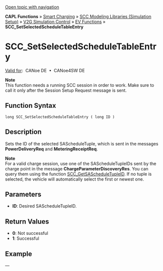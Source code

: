 [Open topic with navigation](../../../../../CANoeDEFamily.htm#Topics/CAPLFunctions/SmartCharging/Functions/CAPLfunctionSCCSetSelectedScheduleTableEntry.md)

**CAPL Functions** » [Smart Charging](../CAPLFunctionsSmartChargingOverview.md) » [SCC Modeling Libraries (Simulation Setup)](../CAPLFunctionsSmartChargingOverview.md#BMNodeayerDLL) » [V2G Simulation Control](../CAPLFunctionsSmartChargingOverview.md#V2GSimControl) » [EV Functions](../CAPLFunctionsSmartChargingOverview.md#V2GSimControl) » **SCC_SetSelectedScheduleTableEntry**

# SCC_SetSelectedScheduleTableEntry

[Valid for](../../../Shared/FeatureAvailability.md):  CANoe DE  •  CANoe4SW DE

**Note**  
This function needs a running SCC session in order to work. Make sure to call it only after the Session Setup Request message is sent.

## Function Syntax

```
long SCC_SetSelectedScheduleTableEntry ( long ID )
```

## Description

Sets the ID of the selected SAScheduleTuple, which is sent in the messages **PowerDeliveryReq** and **MeteringReceiptReq**.

**Note**  
For a valid charge session, use one of the SAScheduleTupleIDs sent by the charge point in the message **ChargeParameterDiscoveryRes**. You can query them using the function [SCC_GetSAScheduleTupleID](CAPLfunctionSCCGetSAScheduleTupleID.md). If no tuple is selected, the vehicle will automatically select the first or newest one.

## Parameters

- **ID**: Desired SAScheduleTupleID.

## Return Values

- **0**: Not successful
- **1**: Successful

## Example

—
